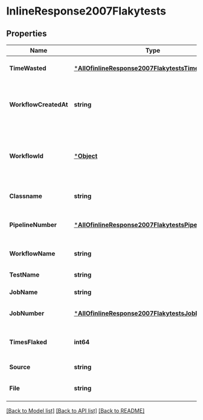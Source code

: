 # InlineResponse2007Flakytests

## Properties
Name | Type | Description | Notes
------------ | ------------- | ------------- | -------------
**TimeWasted** | [***AllOfinlineResponse2007FlakytestsTimeWasted**](AllOfinlineResponse2007FlakytestsTimeWasted.md) |  | [optional] [default to null]
**WorkflowCreatedAt** | **string** | The date and time when workflow was created. | [default to null]
**WorkflowId** | [***Object**](.md) | The ID of the workflow associated with the provided test counts | [default to null]
**Classname** | **string** | The class the test belongs to. | [default to null]
**PipelineNumber** | [***AllOfinlineResponse2007FlakytestsPipelineNumber**](AllOfinlineResponse2007FlakytestsPipelineNumber.md) | The number of the pipeline. | [default to null]
**WorkflowName** | **string** | The name of the workflow. | [default to null]
**TestName** | **string** | The name of the test. | [default to null]
**JobName** | **string** | The name of the job. | [default to null]
**JobNumber** | [***AllOfinlineResponse2007FlakytestsJobNumber**](AllOfinlineResponse2007FlakytestsJobNumber.md) | The number of the job. | [default to null]
**TimesFlaked** | **int64** | The number of times the test flaked. | [default to null]
**Source** | **string** | The source of the test. | [default to null]
**File** | **string** | The file the test belongs to. | [default to null]

[[Back to Model list]](../README.md#documentation-for-models) [[Back to API list]](../README.md#documentation-for-api-endpoints) [[Back to README]](../README.md)

